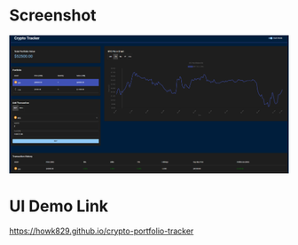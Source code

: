 # Screenshot

![alt text](https://github.com/howk829/crypto-portfolio-tracker/blob/main/crypto-portfolio.png?raw=true)



# UI Demo Link

https://howk829.github.io/crypto-portfolio-tracker